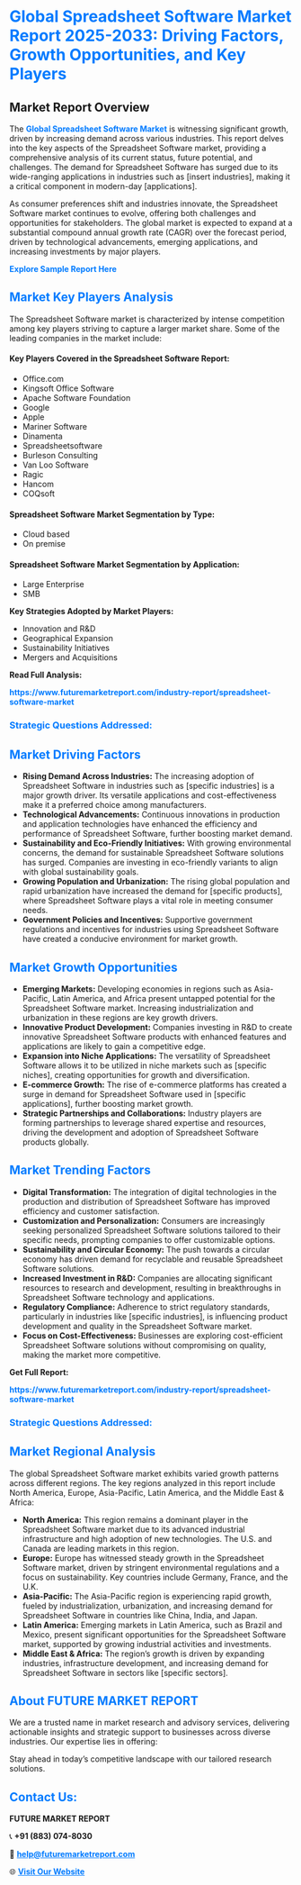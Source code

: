 <h1 style="color: #007BFF;">Global Spreadsheet Software Market Report 2025-2033: Driving Factors, Growth Opportunities, and Key Players</h1>

<section id="overview">
<h2>Market Report Overview</h2>
<p>The <a href="https://www.futuremarketreport.com/industry-report/spreadsheet-software-market" style="color: #007BFF; text-decoration: none;"><strong>Global Spreadsheet Software Market</strong></a> is witnessing significant growth, driven by increasing demand across various industries. This report delves into the key aspects of the Spreadsheet Software market, providing a comprehensive analysis of its current status, future potential, and challenges. The demand for Spreadsheet Software has surged due to its wide-ranging applications in industries such as [insert industries], making it a critical component in modern-day [applications].</p>
<p>As consumer preferences shift and industries innovate, the Spreadsheet Software market continues to evolve, offering both challenges and opportunities for stakeholders. The global market is expected to expand at a substantial compound annual growth rate (CAGR) over the forecast period, driven by technological advancements, emerging applications, and increasing investments by major players.</p>
</section>

<section id="overview">
<p><a href="https://www.futuremarketreport.com/request-sample/reportId=105079" style="color: #007BFF; text-decoration: none;"><strong>Explore Sample Report Here</strong></a></p>
</section>

<section id="key-players">
<h2 style="color: #007BFF;">Market Key Players Analysis</h2>
<p>The Spreadsheet Software market is characterized by intense competition among key players striving to capture a larger market share. Some of the leading companies in the market include:</p>
<h4>Key Players Covered in the Spreadsheet Software Report:</h4>
<ul><li>Office.com</li><li>Kingsoft Office Software</li><li>Apache Software Foundation</li><li>Google</li><li>Apple</li><li>Mariner Software</li><li>Dinamenta</li><li>Spreadsheetsoftware</li><li>Burleson Consulting</li><li>Van Loo Software</li><li>Ragic</li><li>Hancom</li><li>COQsoft</li></ul>
<h4>Spreadsheet Software Market Segmentation by Type:</h4>
<ul><li>Cloud based</li><li>On premise</li></ul>

<h4>Spreadsheet Software Market Segmentation by Application:</h4>
<ul><li>Large Enterprise</li><li>SMB</li></ul>
<p><strong>Key Strategies Adopted by Market Players:</strong></p>
<ul>
<li>Innovation and R&D</li>
<li>Geographical Expansion</li>
<li>Sustainability Initiatives</li>
<li>Mergers and Acquisitions</li>
</ul>
</section>

<section>
<p><strong>Read Full Analysis: </strong></p><a href="https://www.futuremarketreport.com/industry-report/spreadsheet-software-market" style="color: #007BFF; text-decoration: none;"><strong>https://www.futuremarketreport.com/industry-report/spreadsheet-software-market</strong></a>
<h3 style="color: #007BFF;">Strategic Questions Addressed:</h3>
</section>

<section id="driving-factors">
<h2 style="color: #007BFF;">Market Driving Factors</h2>
<ul>
<li><strong>Rising Demand Across Industries:</strong> The increasing adoption of Spreadsheet Software in industries such as [specific industries] is a major growth driver. Its versatile applications and cost-effectiveness make it a preferred choice among manufacturers.</li>
<li><strong>Technological Advancements:</strong> Continuous innovations in production and application technologies have enhanced the efficiency and performance of Spreadsheet Software, further boosting market demand.</li>
<li><strong>Sustainability and Eco-Friendly Initiatives:</strong> With growing environmental concerns, the demand for sustainable Spreadsheet Software solutions has surged. Companies are investing in eco-friendly variants to align with global sustainability goals.</li>
<li><strong>Growing Population and Urbanization:</strong> The rising global population and rapid urbanization have increased the demand for [specific products], where Spreadsheet Software plays a vital role in meeting consumer needs.</li>
<li><strong>Government Policies and Incentives:</strong> Supportive government regulations and incentives for industries using Spreadsheet Software have created a conducive environment for market growth.</li>
</ul>
</section>

<section id="growth-opportunities">
<h2 style="color: #007BFF;">Market Growth Opportunities</h2>
<ul>
<li><strong>Emerging Markets:</strong> Developing economies in regions such as Asia-Pacific, Latin America, and Africa present untapped potential for the Spreadsheet Software market. Increasing industrialization and urbanization in these regions are key growth drivers.</li>
<li><strong>Innovative Product Development:</strong> Companies investing in R&D to create innovative Spreadsheet Software products with enhanced features and applications are likely to gain a competitive edge.</li>
<li><strong>Expansion into Niche Applications:</strong> The versatility of Spreadsheet Software allows it to be utilized in niche markets such as [specific niches], creating opportunities for growth and diversification.</li>
<li><strong>E-commerce Growth:</strong> The rise of e-commerce platforms has created a surge in demand for Spreadsheet Software used in [specific applications], further boosting market growth.</li>
<li><strong>Strategic Partnerships and Collaborations:</strong> Industry players are forming partnerships to leverage shared expertise and resources, driving the development and adoption of Spreadsheet Software products globally.</li>
</ul>
</section>

<section id="trending-factors">
<h2 style="color: #007BFF;">Market Trending Factors</h2>
<ul>
<li><strong>Digital Transformation:</strong> The integration of digital technologies in the production and distribution of Spreadsheet Software has improved efficiency and customer satisfaction.</li>
<li><strong>Customization and Personalization:</strong> Consumers are increasingly seeking personalized Spreadsheet Software solutions tailored to their specific needs, prompting companies to offer customizable options.</li>
<li><strong>Sustainability and Circular Economy:</strong> The push towards a circular economy has driven demand for recyclable and reusable Spreadsheet Software solutions.</li>
<li><strong>Increased Investment in R&D:</strong> Companies are allocating significant resources to research and development, resulting in breakthroughs in Spreadsheet Software technology and applications.</li>
<li><strong>Regulatory Compliance:</strong> Adherence to strict regulatory standards, particularly in industries like [specific industries], is influencing product development and quality in the Spreadsheet Software market.</li>
<li><strong>Focus on Cost-Effectiveness:</strong> Businesses are exploring cost-efficient Spreadsheet Software solutions without compromising on quality, making the market more competitive.</li>
</ul>
</section>

<section>
<p><strong>Get Full Report: </strong></p><a href="https://www.futuremarketreport.com/industry-report/spreadsheet-software-market" style="color: #007BFF; text-decoration: none;"><strong>https://www.futuremarketreport.com/industry-report/spreadsheet-software-market</strong></a>
<h3 style="color: #007BFF;">Strategic Questions Addressed:</h3>
</section>


<section id="regional-analysis">
<h2 style="color: #007BFF;">Market Regional Analysis</h2>
<p>The global Spreadsheet Software market exhibits varied growth patterns across different regions. The key regions analyzed in this report include North America, Europe, Asia-Pacific, Latin America, and the Middle East & Africa:</p>
<ul>
<li><strong>North America:</strong> This region remains a dominant player in the Spreadsheet Software market due to its advanced industrial infrastructure and high adoption of new technologies. The U.S. and Canada are leading markets in this region.</li>
<li><strong>Europe:</strong> Europe has witnessed steady growth in the Spreadsheet Software market, driven by stringent environmental regulations and a focus on sustainability. Key countries include Germany, France, and the U.K.</li>
<li><strong>Asia-Pacific:</strong> The Asia-Pacific region is experiencing rapid growth, fueled by industrialization, urbanization, and increasing demand for Spreadsheet Software in countries like China, India, and Japan.</li>
<li><strong>Latin America:</strong> Emerging markets in Latin America, such as Brazil and Mexico, present significant opportunities for the Spreadsheet Software market, supported by growing industrial activities and investments.</li>
<li><strong>Middle East & Africa:</strong> The region’s growth is driven by expanding industries, infrastructure development, and increasing demand for Spreadsheet Software in sectors like [specific sectors].</li>
</ul>
</section>

<footer>
<h2 style="color: #007BFF;">About FUTURE MARKET REPORT</h2>
<p>We are a trusted name in market research and advisory services, delivering actionable insights and strategic support to businesses across diverse industries. Our expertise lies in offering:</p>

<p>Stay ahead in today’s competitive landscape with our tailored research solutions.</p>

<h2 style="color: #007BFF;">Contact Us:</h2>
<p><strong>FUTURE MARKET REPORT</strong></p>
<p>📞 <strong>+91 (883) 074-8030</strong></p>
<p>📧 <strong><a href="mailto:help@futuremarketreport.com" style="color: #007BFF;">help@futuremarketreport.com</a></strong></p>
<p>🌐 <strong><a href="https://www.futuremarketreport.com/" style="color: #007BFF;">Visit Our Website</a></strong></p>
</footer>